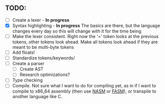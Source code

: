 ## TODO:
- [ ] Create a lexer - **In progress**
- [X] Syntax highlighting - **In progress** The basics are there, but the language changes every day so this will change with it for the time being
- [ ] Make the lexer consistent. Right now the '=' token looks at the previous tokens, other tokens look ahead. Make all tokens look ahead if they are meant to be multi-byte tokens
- [ ] Add floats!
- [ ] Standardize tokens/keywords/
- [ ] Create a parser
    - [ ] Create AST
    - [ ] Research optimizations?
- [ ] Type checking
- [ ] Compile.
Not sure what I want to do for compiling yet, as in if I want to compile to x86_64 assembly (then use [NASM](https://nasm.us/) or [FASM](http://flatassembler.net/)), or transpile to another language like C.
